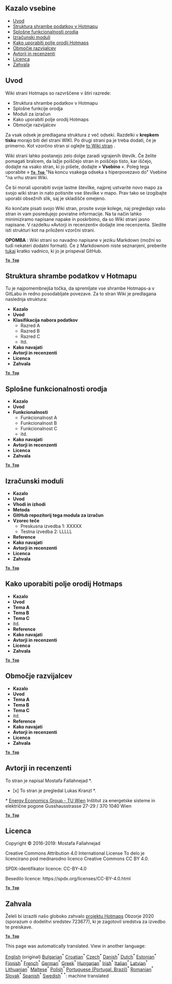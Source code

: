 <h2> Kazalo vsebine </h2><ul><li> <a href="#Introduction">Uvod</a> </li><li> <a href="#Hotmaps-data-set-repository-structure">Struktura shrambe podatkov v Hotmapu</a> </li><li> <a href="#General-functionalities-of-the-toolbox">Splošne funkcionalnosti orodja</a> </li><li> <a href="#Calculation-modules">Izračunski moduli</a> </li><li> <a href="#How-to-apply-the-Hotmaps-toolbox">Kako uporabiti polje orodij Hotmaps</a> </li><li> <a href="#Developers-area">Območje razvijalcev</a> </li><li> <a href="#authors-and-reviewers">Avtorji in recenzenti</a> </li><li> <a href="#license">Licenca</a> </li><li> <a href="#acknowledgement">Zahvala</a> </li></ul><h2> Uvod </h2><p> Wiki strani Hotmaps so razvrščene v štiri razrede: </p><ul><li> Struktura shrambe podatkov v Hotmapu </li><li> Splošne funkcije orodja </li><li> Moduli za izračun </li><li> Kako uporabiti polje orodij Hotmaps </li><li> Območje razvijalcev </li></ul><p> Za vsak odsek je predlagana struktura z več odseki. Razdelki v <strong>krepkem tisku</strong> morajo biti del strani WIKI. Po drugi strani pa je treba dodati, če je primerno. Kot vzorčno stran si oglejte <a href="https://github.com/HotMaps/hotmaps_wiki/wiki/CM-District-heating-potential-user-defined-thresholds">to Wiki stran</a> . </p><p> Wiki strani lahko postanejo zelo dolge zaradi vgrajenih številk. Če želite pomagati bralcem, da lažje poiščejo stran in poiščejo tisto, kar iščejo, dodajte na vsako stran, ki jo pišete, dodajte » <strong>Vsebino</strong> «. Poleg tega uporabite » <ins> <code><strong><a href="#table-of-contents">To Top</a></strong></code> </ins> "Na koncu vsakega odseka s hiperpovezavo do" Vsebine "na vrhu strani Wiki. </p><p> Če bi morali uporabiti svoje lastne številke, najprej ustvarite novo mapo za svojo wiki stran in nato potisnite vse številke v mapo. Prav tako se izogibajte uporabi obsežnih slik, saj je skladišče omejeno. </p><p> Ko končate pisati svojo Wiki stran, prosite svoje kolege, naj pregledajo vašo stran in vam posredujejo povratne informacije. Na ta način lahko minimiziramo napisane napake in poskrbimo, da so Wiki strani jasno napisane. V razdelku »Avtorji in recenzenti« dodajte ime recenzenta. Sledite isti strukturi kot na priloženi vzorčni strani. </p><p> <strong>OPOMBA</strong> : Wiki strani so navadno napisane v jeziku Markdown (možni so tudi nekateri dodatni formati). Če z Markdownom niste seznanjeni, preberite <a href="https://guides.github.com/features/mastering-markdown/">tukaj</a> kratko vadnico, ki jo je prispeval GitHub. </p><p><ins> <code><strong><a href="#table-of-contents">To Top</a></strong></code> </ins> </p><h2> Struktura shrambe podatkov v Hotmapu </h2><p> Tu je najpomembnejša točka, da spremljate vse shrambe Hotmaps-a v GitLabu in redno posodabljate povezave. Za to stran Wiki je predlagana naslednja struktura: </p><ul><li> <strong>Kazalo</strong> </li><li> <strong>Uvod</strong> </li><li> <strong>Klasifikacija nabora podatkov</strong> <ul><li> Razred A </li><li> Razred B </li><li> Razred C </li><li> Itd. </li></ul></li><li> <strong>Kako navajati</strong> </li><li> <strong>Avtorji in recenzenti</strong> </li><li> <strong>Licenca</strong> </li><li> <strong>Zahvala</strong> </li></ul><p><ins> <code><strong><a href="#table-of-contents">To Top</a></strong></code> </ins> </p><h2> Splošne funkcionalnosti orodja </h2><ul><li> <strong>Kazalo</strong> </li><li> <strong>Uvod</strong> </li><li> <strong>Funkcionalnosti</strong> <ul><li> Funkcionalnost A </li><li> Funkcionalnost B </li><li> Funkcionalnost C </li><li> itd. </li></ul></li><li> <strong>Kako navajati</strong> </li><li> <strong>Avtorji in recenzenti</strong> </li><li> <strong>Licenca</strong> </li><li> <strong>Zahvala</strong> </li></ul><p><ins> <code><strong><a href="#table-of-contents">To Top</a></strong></code> </ins> </p><h2> Izračunski moduli </h2><ul><li> <strong>Kazalo</strong> </li><li> <strong>Uvod</strong> </li><li> <strong>Vhodi in izhodi</strong> </li><li> <strong>Metoda</strong> </li><li> <strong>GitHub repozitorij tega modula za izračun</strong> </li><li> <strong>Vzorec teče</strong> <ul><li> Preskusna izvedba 1: XXXXX </li><li> Testna izvedba 2: LLLLL </li></ul></li><li> <strong>Reference</strong> </li><li> <strong>Kako navajati</strong> </li><li> <strong>Avtorji in recenzenti</strong> </li><li> <strong>Licenca</strong> </li><li> <strong>Zahvala</strong> </li></ul><p><ins> <code><strong><a href="#table-of-contents">To Top</a></strong></code> </ins> </p><h2> Kako uporabiti polje orodij Hotmaps </h2><ul><li> <strong>Kazalo</strong> </li><li> <strong>Uvod</strong> </li><li> <strong>Tema A</strong> </li><li> <strong>Tema B</strong> </li><li> <strong>Tema C</strong> </li><li> itd. </li><li> <strong>Reference</strong> </li><li> <strong>Kako navajati</strong> </li><li> <strong>Avtorji in recenzenti</strong> </li><li> <strong>Licenca</strong> </li><li> <strong>Zahvala</strong> </li></ul><p><ins> <code><strong><a href="#table-of-contents">To Top</a></strong></code> </ins> </p><h2> Območje razvijalcev </h2><ul><li> <strong>Kazalo</strong> </li><li> <strong>Uvod</strong> </li><li> <strong>Tema A</strong> </li><li> <strong>Tema B</strong> </li><li> <strong>Tema C</strong> </li><li> itd. </li><li> <strong>Reference</strong> </li><li> <strong>Kako navajati</strong> </li><li> <strong>Avtorji in recenzenti</strong> </li><li> <strong>Licenca</strong> </li><li> <strong>Zahvala</strong> </li></ul><p><ins> <code><strong><a href="#table-of-contents">To Top</a></strong></code> </ins> </p><h2> Avtorji in recenzenti </h2><p> To stran je napisal Mostafa Fallahnejad *. </p><ul><li> [x] To stran je pregledal Lukas Kranzl *. </li></ul><p> * <a href="https://eeg.tuwien.ac.at/">Energy Economics Group - TU Wien</a> Inštitut za energetske sisteme in električne pogone Gusshausstrasse 27-29 / 370 1040 Wien </p><p><ins> <code><strong><a href="#table-of-contents">To Top</a></strong></code> </ins> </p><h2> Licenca </h2><p> Copyright © 2016-2019: Mostafa Fallahnejad </p><p> Creative Commons Attribution 4.0 International License To delo je licencirano pod mednarodno licenco Creative Commons CC BY 4.0. </p><p> SPDX-identifikator licence: CC-BY-4.0 </p><p> Besedilo licence: https://spdx.org/licenses/CC-BY-4.0.html </p><p><ins> <code><strong><a href="#table-of-contents">To Top</a></strong></code> </ins> </p><h2> Zahvala </h2><p> Želeli bi izraziti našo globoko zahvalo <a href="https://www.hotmaps-project.eu">projektu Hotmaps</a> Obzorje 2020 (sporazum o dodelitvi sredstev 723677), ki je zagotovil sredstva za izvedbo te preiskave. </p><p><ins> <code><strong><a href="#table-of-contents">To Top</a></strong></code> </ins> </p>

This page was automatically translated. View in another language:

[English](en-Guidelines-for-writing-a-Hotmaps-Wiki-page) (original) [Bulgarian](bg-Guidelines-for-writing-a-Hotmaps-Wiki-page)<sup>\*</sup> [Croatian](hr-Guidelines-for-writing-a-Hotmaps-Wiki-page)<sup>\*</sup> [Czech](cs-Guidelines-for-writing-a-Hotmaps-Wiki-page)<sup>\*</sup> [Danish](da-Guidelines-for-writing-a-Hotmaps-Wiki-page)<sup>\*</sup> [Dutch](nl-Guidelines-for-writing-a-Hotmaps-Wiki-page)<sup>\*</sup> [Estonian](et-Guidelines-for-writing-a-Hotmaps-Wiki-page)<sup>\*</sup> [Finnish](fi-Guidelines-for-writing-a-Hotmaps-Wiki-page)<sup>\*</sup> [French](fr-Guidelines-for-writing-a-Hotmaps-Wiki-page)<sup>\*</sup> [German](de-Guidelines-for-writing-a-Hotmaps-Wiki-page)<sup>\*</sup> [Greek](el-Guidelines-for-writing-a-Hotmaps-Wiki-page)<sup>\*</sup> [Hungarian](hu-Guidelines-for-writing-a-Hotmaps-Wiki-page)<sup>\*</sup> [Irish](ga-Guidelines-for-writing-a-Hotmaps-Wiki-page)<sup>\*</sup> [Italian](it-Guidelines-for-writing-a-Hotmaps-Wiki-page)<sup>\*</sup> [Latvian](lv-Guidelines-for-writing-a-Hotmaps-Wiki-page)<sup>\*</sup> [Lithuanian](lt-Guidelines-for-writing-a-Hotmaps-Wiki-page)<sup>\*</sup> [Maltese](mt-Guidelines-for-writing-a-Hotmaps-Wiki-page)<sup>\*</sup> [Polish](pl-Guidelines-for-writing-a-Hotmaps-Wiki-page)<sup>\*</sup> [Portuguese (Portugal, Brazil)](pt-Guidelines-for-writing-a-Hotmaps-Wiki-page)<sup>\*</sup> [Romanian](ro-Guidelines-for-writing-a-Hotmaps-Wiki-page)<sup>\*</sup> [Slovak](sk-Guidelines-for-writing-a-Hotmaps-Wiki-page)<sup>\*</sup>  [Spanish](es-Guidelines-for-writing-a-Hotmaps-Wiki-page)<sup>\*</sup> [Swedish](sv-Guidelines-for-writing-a-Hotmaps-Wiki-page)<sup>\*</sup>
<sup>\*</sup>: machine translated
